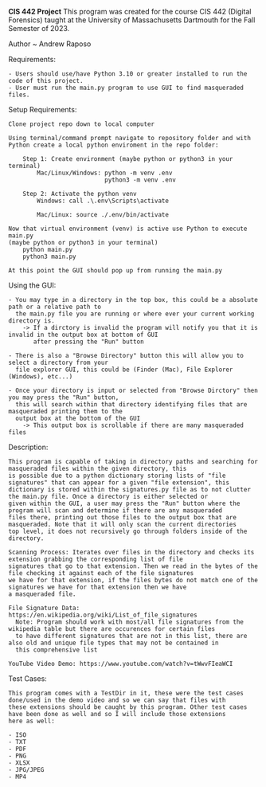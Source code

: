 **CIS 442 Project**
This program was created for the course CIS 442 (Digital Forensics)
taught at the University of Massachusetts Dartmouth
for the Fall Semester of 2023.

Author ~ Andrew Raposo

Requirements:
    
    - Users should use/have Python 3.10 or greater installed to run the code of this project.
    - User must run the main.py program to use GUI to find masqueraded files.


Setup Requirements:

    Clone project repo down to local computer

    Using terminal/command prompt navigate to repository folder and with Python create a local python enviroment in the repo folder:
        
        Step 1: Create environment (maybe python or python3 in your terminal)
            Mac/Linux/Windows: python -m venv .env
                               python3 -m venv .env

        Step 2: Activate the python venv
            Windows: call .\.env\Scripts\activate

            Mac/Linux: source ./.env/bin/activate

    Now that virtual environment (venv) is active use Python to execute main.py
    (maybe python or python3 in your terminal)
        python main.py
        python3 main.py

    At this point the GUI should pop up from running the main.py


Using the GUI:

    - You may type in a directory in the top box, this could be a absolute path or a relative path to 
      the main.py file you are running or where ever your current working directory is.
        -> If a dirctory is invalid the program will notify you that it is invalid in the output box at bottom of GUI
           after pressing the "Run" button
    
    - There is also a "Browse Directory" button this will allow you to select a directory from your
      file explorer GUI, this could be (Finder (Mac), File Explorer (Windows), etc...)

    - Once your directory is input or selected from "Browse Dirctory" then you may press the "Run" button,
      this will search within that directory identifying files that are masqueraded printing them to the 
      output box at the bottom of the GUI
        -> This output box is scrollable if there are many masqueraded files


Description:

    This program is capable of taking in directory paths and searching for masqueraded files within the given directory, this
    is possible due to a python dictionary storing lists of "file signatures" that can appear for a given "file extension", this
    dictionary is stored within the signatures.py file as to not clutter the main.py file. Once a directory is either selected or
    given within the GUI, a user may press the "Run" button where the program will scan and determine if there are any masqueraded
    files there, printing out those files to the output box that are masqueraded. Note that it will only scan the current directories
    top level, it does not recursively go through folders inside of the directory.

    Scanning Process: Iterates over files in the directory and checks its extension grabbing the corresponding list of file
    signatures that go to that extension. Then we read in the bytes of the file checking it against each of the file signatures
    we have for that extension, if the files bytes do not match one of the signatures we have for that extension then we have
    a masqueraded file.

    File Signature Data: https://en.wikipedia.org/wiki/List_of_file_signatures
      Note: Program should work with most/all file signatures from the wikipedia table but there are occurences for certain files
      to have different signatures that are not in this list, there are also old and unique file types that may not be contained in
      this comprehensive list

    YouTube Video Demo: https://www.youtube.com/watch?v=tWwvFIeaWCI

Test Cases:

    This program comes with a TestDir in it, these were the test cases done/used in the demo video and so we can say that files with
    these extensions should be caught by this program. Other test cases have been done as well and so I will include those extensions
    here as well:

    - ISO
    - TXT
    - PDF
    - PNG
    - XLSX
    - JPG/JPEG
    - MP4